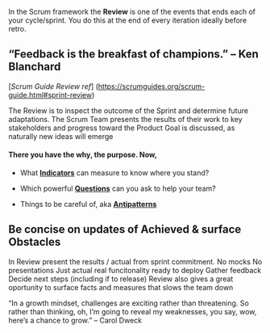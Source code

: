 In the Scrum framework the **Review** is one of the events that ends each of your cycle/sprint. You do this at the end of every iteration ideally before retro.

## “Feedback is the breakfast of champions.” – Ken Blanchard

[*Scrum Guide Review ref*] (https://scrumguides.org/scrum-guide.html#sprint-review)

The Review is to inspect the outcome of the Sprint and determine future adaptations. The Scrum Team presents the results of their work to key stakeholders and progress toward the Product Goal is discussed, as naturally new ideas will emerge

#### There you have the why, the purpose. Now,

* What [**Indicators**](https://github.com/GarciaInes/Scrum-Mastering/blob/main/Review/Indicators.md) can measure to know where you stand?

* Which powerful [**Questions**](https://github.com/GarciaInes/Scrum-Mastering/blob/main/Review/Questions.md) can you ask to help your team?

* Things to be careful of, aka [**Antipatterns**](https://github.com/GarciaInes/Scrum-Mastering/blob/main/Review/Antipatterns.md)


## Be concise on updates of Achieved & surface Obstacles

In Review present the results / actual from sprint commitment.
No mocks
No presentations
Just actual real funcitonality ready to deploy
Gather feedback 
Decide next steps (including if to release)
Review also gives a great oportunity to surface facts and measures that slows the team down

“In a growth mindset, challenges are exciting rather than threatening. 
So rather than thinking, oh, I’m going to reveal my weaknesses, 
you say, wow, here’s a chance to grow.”
– Carol Dweck
